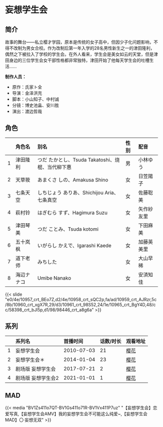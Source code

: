 # 妄想学生会


## 简介

故事的舞台——私立樱才学园，原本是传统的女子高中，但因少子化问题影响，不得不改制为男女合校。作为改制后第一年入学的28名男性新生之一的津田隆利，偶然之下被拉入了学校的学生会。在外人看来，学生会是美女如云的天堂，但是津田身边的三位学生会女干部性格都非常独特，津田开始了他每天学生会的吐槽生活……

**制作人员：**
- 原作：氏家ト全
- 导演：金泽洪充
- 脚本：小山知子、中村诚
- 分镜：博史池畠、安川胜
- 演出：渡边哲哉

## 角色

|     |   角色名   |   别名  | 性别 |  配音  |
|:--- |:------  |:----      |:---  |:--   |
| 1 | 津田隆利 | つだ たかとし、Tsuda Takatoshi、烧棍、当代柳下惠 | 男 | 小林ゆう |
| 2 | 天草筱 | あまくさ しの、Amakusa Shino | 女 | 日笠陽子 |
| 3 | 七条天空 | しちじょう ありあ、Shichijou Aria、七条真空 | 女 | 佐藤聡美 |
| 4 | 萩村铃 | はぎむら すず、Hagimura Suzu | 女 | 矢作紗友里 |
| 5 | 津田琴美 | つだ ことみ、Tsuda kotomi | 女 | 下田麻美 |
| 6 | 五十岚枫 | いがらし かえで、Igarashi Kaede | 女 | 加藤英美里 |
| 7 | 道下老师 | みちした | 女 | 大山早稀 |
| 8 | 海辺ナナコ | Umibe Nanako | 女 | 安済知佳 |

{{< slide "e0/4e/10957_crt_BEo7Z,d2/4e/10958_crt_sQC2p,fa/ad/10959_crt_AJRzr,5c/8b/10960_crt_xgX7R,29/d3/10961_crt_98S52,24/1e/10965_crt_BgY4D,48/cc/58398_crt_bJl5p,d1/98/98446_crt_a8g6a" >}}

## 系列

|     | 系列名        | 首播时间       | 话数/时长 | 观看地址                                                                    |
|:----|:-----------|:-----------|:------|:------------------------------------------------------------------------|
| 1   | 妄想学生会      | 2010-07-03 | 21    | [樱花](https://www.yhdmp.live/vp/10097-1-0.html)                          |
| 2   | 妄想学生会＊     | 2014-01-04 | 23    | [樱花](https://www.yhdmp.live/vp/14135-1-0.html)                          |
| 3   | 剧场版 妄想学生会  | 2017-07-21 | 2     | [樱花](https://www.yhdmp.live/vp/14135-1-19.html)                         |
| 4   | 剧场版 妄想学生会2 | 2021-01-01 | 1     | [樱花](https://www.cykz.net/vodplay/wangxiangxueshenghui2juchangban-2-1/) |

## MAD

{{< media  "BV1Zs411o7QT-BV1Gs411o71R-BV1Vx411P7uz"
"【妄想学生会】恋爱写真,【妄想学生会AMV】我的妄想学生会不可能这么纯爱~,【妄想学生会MAD】〇·妄想无双"  >}}
